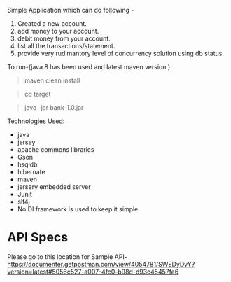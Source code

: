 Simple Application which can do following -
1. Created a new account.
2. add money to your account.
3. debit money from your account.
4. list all the transactions/statement.
5. provide very rudimantory level of concurrency solution using db status.

To run-(java 8 has been used and latest maven version.)
>maven clean install

>cd target

>java -jar bank-1.0.jar

Technologies Used:
- java
- jersey 
- apache commons libraries
- Gson
- hsqldb
- hibernate
- maven
- jersery embedded server
- Junit
- slf4j
- No DI framework is used to keep it simple.

# API Specs
Please go to this location for Sample API-
https://documenter.getpostman.com/view/4054781/SWEDyDvY?version=latest#5056c527-a007-4fc0-b98d-d93c45457fa6

